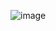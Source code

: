 ![image](https://github.com/isaacsant0s/Landing-page/assets/132119675/9461bdbe-f780-4c09-826b-53506fe37dae)
